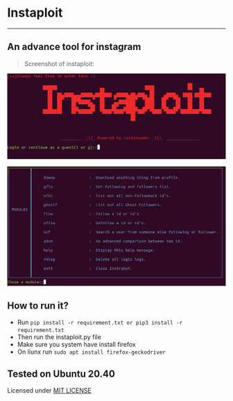 # Instaploit
---
## An advance tool for instagram

> Screenshot of instaploit:

![screenshot1](pic1.png)


![screenshot2](pic2.png)

## How to run it?

* Run `pip install -r requirement.txt or pip3 install -r requirement.txt`
* Then run the instaploit.py file
* Make sure you system have install firefox
* On liunx run `sudo apt install firefox-geckodriver`

## Tested on Ubuntu 20.40 



Licensed under [MIT LICENSE](LICENSE)
